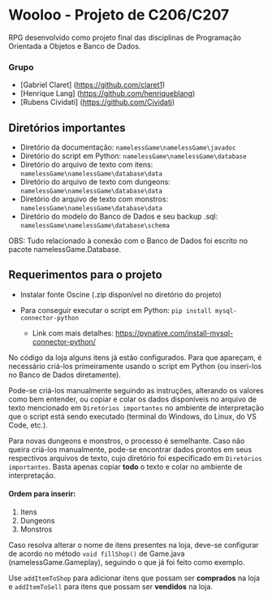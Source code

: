 # Wooloo - Projeto de C206/C207

RPG desenvolvido como projeto final das disciplinas de Programação Orientada a Objetos e Banco de Dados.
### Grupo
* [Gabriel Claret] (https://github.com/claret1)
* [Henrique Lang] (https://github.com/henriqueblang)
* [Rubens Cividati] (https://github.com/Cividati)

## Diretórios importantes

* Diretório da documentação: `namelessGame\namelessGame\javadoc`
* Diretório do script em Python: `namelessGame\namelessGame\database`
* Diretório do arquivo de texto com itens: `namelessGame\namelessGame\database\data`
* Diretório do arquivo de texto com dungeons: `namelessGame\namelessGame\database\data`
* Diretório do arquivo de texto com monstros: `namelessGame\namelessGame\database\data`
* Diretório do modelo do Banco de Dados e seu backup .sql: `namelessGame\namelessGame\database\schema`

OBS: Tudo relacionado à conexão com o Banco de Dados foi escrito no pacote namelessGame.Database.
	
## Requerimentos para o projeto

* Instalar fonte Oscine (.zip disponível no diretório do projeto)

* Para conseguir executar o script em Python: `pip install mysql-connector-python`
  - Link com mais detalhes: https://pynative.com/install-mysql-connector-python/

No código da loja alguns itens já estão configurados. Para que apareçam, é necessário criá-los primeiramente usando o script em Python (ou inseri-los no Banco de Dados diretamente).

Pode-se criá-los manualmente seguindo as instruções, alterando os valores como bem entender, ou copiar e colar os dados disponíveis no arquivo de texto mencionado em `Diretórios importantes` no ambiente de interpretação que o script está sendo executado (terminal do Windows, do Linux, do VS Code, etc.).

Para novas dungeons e monstros, o processo é semelhante. Caso não queira criá-los manualmente, pode-se encontrar dados prontos em seus respectivos arquivos de texto, cujo diretório foi especificado em `Diretórios importantes`. Basta apenas copiar **todo** o texto e colar no ambiente de interpretação.

#### Ordem para inserir:
1. Itens
2. Dungeons
3. Monstros

Caso resolva alterar o nome de itens presentes na loja, deve-se configurar de acordo no método `void fillShop()` de Game.java (namelessGame.Gameplay), seguindo o que já foi feito como exemplo.

Use `addItemToShop` para adicionar itens que possam ser **comprados** na loja e `addItemToSell` para itens que possam ser **vendidos** na loja.
